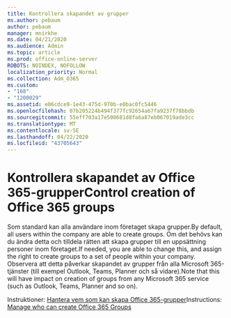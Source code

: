```yaml
---
title: Kontrollera skapandet av grupper
ms.author: pebaum
author: pebaum
manager: mnirkhe
ms.date: 04/21/2020
ms.audience: Admin
ms.topic: article
ms.prod: office-online-server
ROBOTS: NOINDEX, NOFOLLOW
localization_priority: Normal
ms.collection: Adm_O365
ms.custom:
- "168"
- "1200029"
ms.assetid: e06cdce9-1e43-475d-970b-e0bac0fc5446
ms.openlocfilehash: 07b205224b494f377fc92654a67fa9237f78bbdb
ms.sourcegitcommit: 55eff703a17e500681d8fa6a87eb067019ade3cc
ms.translationtype: MT
ms.contentlocale: sv-SE
ms.lasthandoff: 04/22/2020
ms.locfileid: "43705643"
---
```

# <a name="control-creation-of-office-365-groups"></a><span data-ttu-id="a5e34-102">Kontrollera skapandet av Office 365-grupper</span><span class="sxs-lookup"><span data-stu-id="a5e34-102">Control creation of Office 365 groups</span></span>

<span data-ttu-id="a5e34-103">Som standard kan alla användare inom företaget skapa grupper.</span><span class="sxs-lookup"><span data-stu-id="a5e34-103">By default, all users within the company are able to create groups.</span></span> <span data-ttu-id="a5e34-104">Om det behövs kan du ändra detta och tilldela rätten att skapa grupper till en uppsättning personer inom företaget.</span><span class="sxs-lookup"><span data-stu-id="a5e34-104">If needed, you are able to change this, and assign the right to create groups to a set of people within your company.</span></span> <span data-ttu-id="a5e34-105">Observera att detta påverkar skapandet av grupper från alla Microsoft 365-tjänster (till exempel Outlook, Teams, Planner och så vidare).</span><span class="sxs-lookup"><span data-stu-id="a5e34-105">Note that this will have impact on creation of groups from any Microsoft 365 service (such as Outlook, Teams, Planner and so on).</span></span>
  
<span data-ttu-id="a5e34-106">Instruktioner: [Hantera vem som kan skapa Office 365-grupper](https://docs.microsoft.com/office365/admin/create-groups/manage-creation-of-groups)</span><span class="sxs-lookup"><span data-stu-id="a5e34-106">Instructions: [Manage who can create Office 365 Groups](https://docs.microsoft.com/office365/admin/create-groups/manage-creation-of-groups)</span></span>
